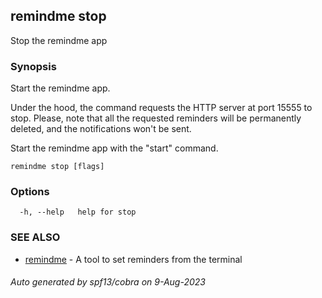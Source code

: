 ## remindme stop

Stop the remindme app

### Synopsis

Start the remindme app.

Under the hood, the command requests the HTTP server at port 15555 to stop.
Please, note that all the requested reminders will be permanently deleted,
and the notifications won't be sent.

Start the remindme app with the "start" command.

```
remindme stop [flags]
```

### Options

```
  -h, --help   help for stop
```

### SEE ALSO

* [remindme](remindme.md)	 - A tool to set reminders from the terminal

###### Auto generated by spf13/cobra on 9-Aug-2023
